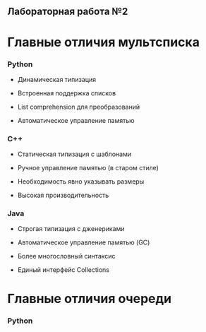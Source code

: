 ## Лабораторная работа №2

# Главные отличия мультсписка

### Python
* Динамическая типизация

* Встроенная поддержка списков

* List comprehension для преобразований

* Автоматическое управление памятью

### C++
* Статическая типизация с шаблонами

* Ручное управление памятью (в старом стиле)

* Необходимость явно указывать размеры

* Высокая производительность

### Java
* Строгая типизация с дженериками

* Автоматическое управление памятью (GC)

* Более многословный синтаксис

* Единый интерфейс Collections

# Главные отличия очереди
### Python
